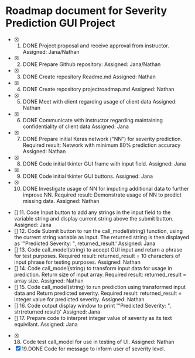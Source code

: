 # Roadmap document for Severity Prediction GUI Project

- [x] 1. DONE Project proposal and receive approval from instructor.  Assigned:  Jana/Nathan
- [x] 2. DONE Prepare Github repository:  Assigned:  Jana/Nathan
- [x] 3. DONE Create repository Readme.md  Assigned:  Nathan
- [x] 4. DONE Create repository projectroadmap.md  Assigned:  Nathan
- [x] 5. DONE Meet with client regarding usage of client data  Assigned:  Nathan
- [x] 6. DONE Communicate with instructor regarding maintaining confidentiality of client data  Assigned:  Jana
- [x] 7. DONE Prepare initial Keras network ("NN") for severity prediction.  Required result: Network with minimum 80% prediction accuracy  Assigned:  Nathan
- [x] 8. DONE Code initial tkinter GUI frame with input field.  Assigned:  Jana
- [x] 9. DONE Code initial tkinter GUI buttons.  Assigned:  Jana
- [x] 10.  DONE Investigate usage of NN for imputing additional data to further improve NN.  Required result:  Demonstrate usage of NN to predict missing data.  Assigned:  Nathan
- [] 11.  Code Input button to add any strings in the input field to the variable string and display current string above the submit button. Assigned:  Jana
- [] 12.  Code Submit button to run the call_model(string) function, using the current string variable as input.  The returned string is then displayed as '"Predicted Severity: ", returned_result.'  Assigned:  Jana
- [] 13.  Code call_model(string) to accept GUI input and return a phrase for test purposes.  Required result:  returned_result = 10 characters of input phrase for testing purposes.  Assigned:  Nathan
- [] 14.  Code call_model(string) to transform input data for usage in prediction.  Return size of input array.  Required result: returned_result = array size.  Assigned:  Nathan
- [] 15.  Code call_model(string) to run prediction using transformed input data and Return predicted severity.  Required result:  returned_result = integer value for predicted severity.  Assigned:  Nathan
- [] 16.  Code output display window to print '"Predicted Severity: ", str(returned result)' Assigned: Jana
- [] 17.  Prepare code to interpret integer value of severity as its text equivilant.  Assigned:  Jana
- [x] 18. Code test call_model for use in testing of UI.  Assigned: Nathan
-[x] 19.DONE Code for message to inform user of severity level.
